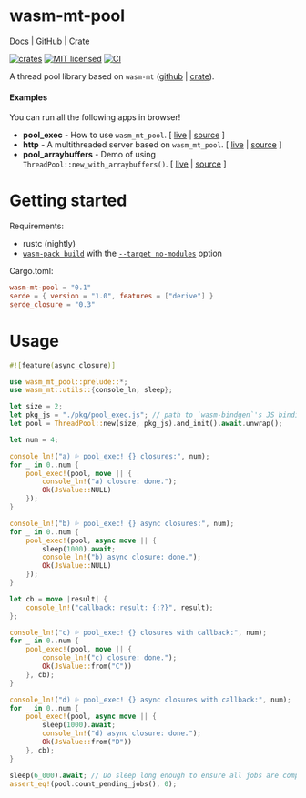 <!-- ⚠️  THIS IS A GENERATED FILE -->
wasm-mt-pool
============

[Docs](https://docs.rs/wasm-mt-pool) |
[GitHub](https://github.com/w3reality/wasm-mt/tree/master/crates/pool) |
[Crate](https://crates.io/crates/wasm-mt-pool)

[![crates][crates-badge]][crates-url]
[![MIT licensed][mit-badge]][mit-url]
[![CI][actions-badge]][actions-url]

[crates-badge]: https://img.shields.io/crates/v/wasm-mt-pool.svg
[crates-url]: https://crates.io/crates/wasm-mt-pool
[mit-badge]: https://img.shields.io/badge/license-MIT-blue.svg
[mit-url]: https://github.com/w3reality/wasm-mt/blob/master/crates/pool/LICENSE-MIT
[actions-badge]: https://github.com/w3reality/wasm-mt/workflows/CI/badge.svg
[actions-url]: https://github.com/w3reality/wasm-mt/actions

A thread pool library based on `wasm-mt` ([github](https://github.com/w3reality/wasm-mt) | [crate](https://crates.io/crates/wasm-mt)).

#### Examples

You can run all the following apps in browser!

- **pool_exec** - How to use <code>wasm_mt_pool</code>. [ [live](https://w3reality.github.io/wasm-mt/crates/pool/examples/pool_exec/index.html) | [source](https://github.com/w3reality/wasm-mt/tree/master/crates/pool/examples/pool_exec) ]
- **http** - A multithreaded server based on <code>wasm_mt_pool</code>. [ [live](https://w3reality.github.io/wasm-mt/crates/pool/examples/http/index.html) | [source](https://github.com/w3reality/wasm-mt/tree/master/crates/pool/examples/http) ]
- **pool_arraybuffers** - Demo of using <code>ThreadPool::new_with_arraybuffers()</code>. [ [live](https://w3reality.github.io/wasm-mt/crates/pool/examples/pool_arraybuffers/index.html) | [source](https://github.com/w3reality/wasm-mt/tree/master/crates/pool/examples/pool_arraybuffers) ]

# Getting started

Requirements:

- rustc (nightly)
- [`wasm-pack build`](https://github.com/rustwasm/wasm-pack#%EF%B8%8F-commands) with the [`--target no-modules`](https://rustwasm.github.io/docs/wasm-bindgen/reference/deployment.html#without-a-bundler) option

Cargo.toml:

```toml
wasm-mt-pool = "0.1"
serde = { version = "1.0", features = ["derive"] }
serde_closure = "0.3"
```

# Usage

```rust
#![feature(async_closure)]

use wasm_mt_pool::prelude::*;
use wasm_mt::utils::{console_ln, sleep};

let size = 2;
let pkg_js = "./pkg/pool_exec.js"; // path to `wasm-bindgen`'s JS binding
let pool = ThreadPool::new(size, pkg_js).and_init().await.unwrap();

let num = 4;

console_ln!("a) 💦 pool_exec! {} closures:", num);
for _ in 0..num {
    pool_exec!(pool, move || {
        console_ln!("a) closure: done.");
        Ok(JsValue::NULL)
    });
}

console_ln!("b) 💦 pool_exec! {} async closures:", num);
for _ in 0..num {
    pool_exec!(pool, async move || {
        sleep(1000).await;
        console_ln!("b) async closure: done.");
        Ok(JsValue::NULL)
    });
}

let cb = move |result| {
    console_ln!("callback: result: {:?}", result);
};

console_ln!("c) 💦 pool_exec! {} closures with callback:", num);
for _ in 0..num {
    pool_exec!(pool, move || {
        console_ln!("c) closure: done.");
        Ok(JsValue::from("C"))
    }, cb);
}

console_ln!("d) 💦 pool_exec! {} async closures with callback:", num);
for _ in 0..num {
    pool_exec!(pool, async move || {
        sleep(1000).await;
        console_ln!("d) async closure: done.");
        Ok(JsValue::from("D"))
    }, cb);
}

sleep(6_000).await; // Do sleep long enough to ensure all jobs are completed.
assert_eq!(pool.count_pending_jobs(), 0);
```

